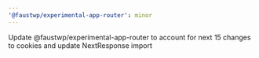 ```yaml
---
'@faustwp/experimental-app-router': minor
---
```


Update @faustwp/experimental-app-router to account for next 15 changes to cookies and update NextResponse import
